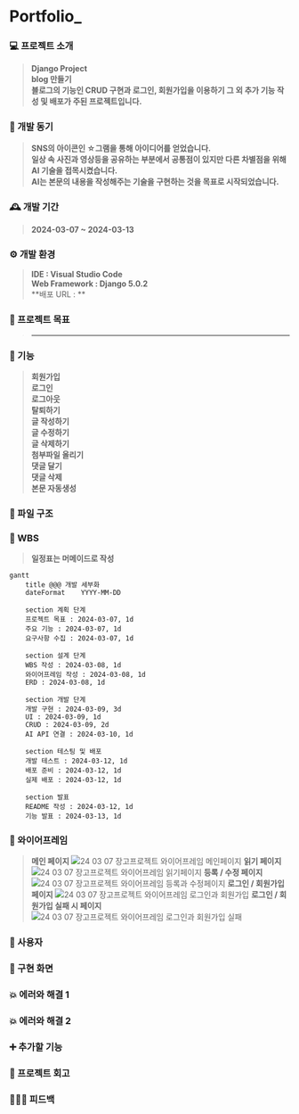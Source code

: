 # Portfolio_

### 💻 프로젝트 소개
>**Django Project** <br>
>**blog 만들기** <br>
>**블로그의 기능인 CRUD 구현과 로그인, 회원가입을 이용하기 그 외 추가 기능 작성 및 배포가 주된 프로젝트입니다.**

### 🧠 개발 동기
>**SNS의 아이콘인 ☆그램을 통해 아이디어를 얻었습니다.** <br>
>**일상 속 사진과 영상등을 공유하는 부분에서 공통점이 있지만 다른 차별점을 위해 AI 기술을 접목시켰습니다.** <br>
>**AI는 본문의 내용을 작성해주는 기술을 구현하는 것을 목표로 시작되었습니다.**

### 🕰 개발 기간
>**2024-03-07 ~ 2024-03-13**

### ⚙ 개발 환경
>**IDE : Visual Studio Code** <br>
>**Web Framework : Django 5.0.2** <br>
>**배포 URL : **

### 🚩 프로젝트 목표
>****

### 📌 기능
>**회원가입** <br>
>**로그인** <br>
>**로그아웃** <br>
>**탈퇴하기** <br>
>**글 작성하기** <br>
>**글 수정하기** <br>
>**글 삭제하기** <br>
>**첨부파일 올리기** <br>
>**댓글 달기** <br>
>**댓글 삭제** <br>
>**본문 자동생성**

### 📂 파일 구조

### 🔎 WBS
>**일정표는 머메이드로 작성**
```mermaid
gantt
    title @@@ 개발 세부화
    dateFormat    YYYY-MM-DD

    section 계획 단계
    프로젝트 목표 : 2024-03-07, 1d
    주요 기능 : 2024-03-07, 1d
    요구사항 수집 : 2024-03-07, 1d
    
    section 설계 단계
    WBS 작성 : 2024-03-08, 1d
    와이어프레임 작성 : 2024-03-08, 1d
    ERD : 2024-03-08, 1d

    section 개발 단계
    개발 구현 : 2024-03-09, 3d
    UI : 2024-03-09, 1d
    CRUD : 2024-03-09, 2d
    AI API 연결 : 2024-03-10, 1d
    
    section 테스팅 및 배포
    개발 테스트 : 2024-03-12, 1d
    배포 준비 : 2024-03-12, 1d
    실제 배포 : 2024-03-12, 1d

    section 발표
    README 작성 : 2024-03-12, 1d
    기능 발표 : 2024-03-13, 1d
```

### 📏 와이어프레임
>**메인 페이지**
![24 03 07 장고프로젝트 와이어프레임  메인페이지](https://github.com/soohyun020812/Portfolio_/assets/131852352/bbf5e7e8-3755-462c-b77d-03063846063e)
>**읽기 페이지**
![24 03 07 장고프로젝트 와이어프레임  읽기페이지](https://github.com/soohyun020812/Portfolio_/assets/131852352/11e701b2-acb8-4cf2-984c-211eae894d59)
>**등록 / 수정 페이지**
![24 03 07 장고프로젝트 와이어프레임  등록과 수정페이지](https://github.com/soohyun020812/Portfolio_/assets/131852352/c90ed05a-f551-4c5c-aa12-e07728e28f99)
>**로그인 / 회원가입 페이지**
![24 03 07 장고프로젝트 와이어프레임  로그인과 회원가입](https://github.com/soohyun020812/Portfolio_/assets/131852352/770232ed-0c64-4fa2-a4c1-2c8f043ae0aa)
>**로그인 / 회원가입 실패 시 페이지**
![24 03 07 장고프로젝트 와이어프레임  로그인과 회원가입 실패](https://github.com/soohyun020812/Portfolio_/assets/131852352/a9484020-0fe2-4ae8-93bd-a111c50c7f56)

### 👤 사용자

### 📱 구현 화면

### 💥 에러와 해결 1

### 💥 에러와 해결 2

### ➕ 추가할 기능

### 💭 프로젝트 회고

### 👨🏻‍🏫 피드백
